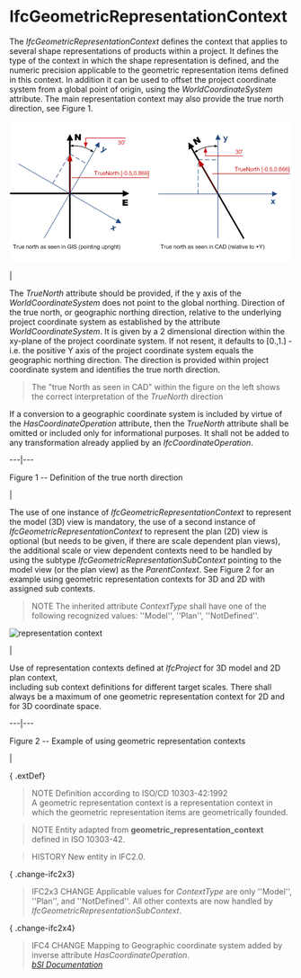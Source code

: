 IfcGeometricRepresentationContext
=================================
The _IfcGeometricRepresentationContext_ defines the context that applies to
several shape representations of products within a project. It defines the
type of the context in which the shape representation is defined, and the
numeric precision applicable to the geometric representation items defined in
this context. In addition it can be used to offset the project coordinate
system from a global point of origin, using the _WorldCoordinateSystem_
attribute. The main representation context may also provide the true north
direction, see Figure 1.  
  
  
  
  
![TrueNorth](figures/ifcgeometricrepresentationcontext_truenorth.png)  
  
|  

  
The _TrueNorth_ attribute should be provided, if the y axis of the
_WorldCoordinateSystem_ does not point to the global northing. Direction of
the true north, or geographic northing direction, relative to the underlying
project coordinate system as established by the attribute
_WorldCoordinateSystem_. It is given by a 2 dimensional direction within the
xy-plane of the project coordinate system. If not resent, it defaults to
[0.,1.] - i.e. the positive Y axis of the project coordinate system equals the
geographic northing direction. The direction is provided within project
coordinate system and identifies the true north direction.

  

>  
>  The "true North as seen in CAD" within the figure on the left shows the
> correct interpretation of the _TrueNorth_ direction  
>

  

  
If a conversion to a geographic coordinate system is included by virtue of the
_HasCoordinateOperation_ attribute, then the _TrueNorth_ attribute shall be
omitted or included only for informational purposes. It shall not be added to
any transformation already applied by an _IfcCoordinateOperation_.

  
  
  
---|---  
  
  

Figure 1 -- Definition of the true north direction

  
  
|  
  
  
  
  
The use of one instance of _IfcGeometricRepresentationContext_ to represent
the model (3D) view is mandatory, the use of a second instance of
_IfcGeometricRepresentationContext_ to represent the plan (2D) view is
optional (but needs to be given, if there are scale dependent plan views), the
additional scale or view dependent contexts need to be handled by using the
subtype _IfcGeometricRepresentationSubContext_ pointing to the model view (or
the plan view) as the _ParentContext_. See Figure 2 for an example using
geometric representation contexts for 3D and 2D with assigned sub contexts.  
  
> NOTE  The inherited attribute _ContextType_ shall have one of the following
> recognized values: ''Model'', ''Plan'', ''NotDefined''.  
  
  
  
  
  
  
![representation
context](figures/ifcgeometricrepresentationcontext_layout.png)  
  
|  

Use of representation contexts defined at _IfcProject_ for 3D model and 2D
plan context,  
including sub context definitions for different target scales. There shall
always be a maximum of one geometric representation context for 2D and for 3D
coordinate space.

  
  
  
---|---  
  
  

Figure 2 -- Example of using geometric representation contexts

  
  
|  
  
  
  
  
{ .extDef}  
> NOTE  Definition according to ISO/CD 10303-42:1992  
> A geometric representation context is a representation context in which the
> geometric representation items are geometrically founded.  
  
> NOTE  Entity adapted from **geometric_representation_context** defined in
> ISO 10303-42.  
  
> HISTORY  New entity in IFC2.0.  
  
{ .change-ifc2x3}  
> IFC2x3 CHANGE  Applicable values for _ContextType_ are only ''Model'',
> ''Plan'', and ''NotDefined''. All other contexts are now handled by
> _IfcGeometricRepresentationSubContext_.  
  
{ .change-ifc2x4}  
> IFC4 CHANGE  Mapping to Geographic coordinate system added by inverse
> attribute _HasCoordinateOperation_.  
[ _bSI
Documentation_](https://standards.buildingsmart.org/IFC/DEV/IFC4_2/FINAL/HTML/schema/ifcrepresentationresource/lexical/ifcgeometricrepresentationcontext.htm)


